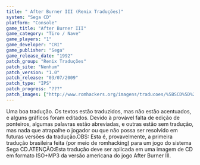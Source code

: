 ```yaml
---
title: " After Burner III (Renix Traduções)"
system: "Sega CD"
platform: "Console"
game_title: "After Burner III"
game_category: "Tiro / Nave"
game_players: "1"
game_developer: "CRI"
game_publisher: "Sega"
game_release_date: "1992"
patch_group: "Renix Traduções"
patch_site: "Nenhum"
patch_version: "1.0"
patch_release: "03/07/2009"
patch_type: "IPS"
patch_progress: "???"
patch_images: ["http://www.romhackers.org/imagens/traducoes/%5BSCD%5D%20After%20Burner%20III%20-%20Renix%20-%201.png","http://www.romhackers.org/imagens/traducoes/%5BSCD%5D%20After%20Burner%20III%20-%20Renix%20-%202.png","http://www.romhackers.org/imagens/traducoes/%5BSCD%5D%20After%20Burner%20III%20-%20Renix%20-%203.png"]
---
```

Uma boa tradução. Os textos estão traduzidos, mas não estão acentuados, e alguns gráficos foram editados. Devido à provável falta de edição de ponteiros, algumas palavras estão abreviadas, e outras estão sem tradução, mas nada que atrapalhe o jogador ou que não possa ser resolvido em futuras versões da tradução.OBS: Esta é, provavelmente, a primeira tradução brasileira feita (por meio de romhacking) para um jogo do sistema Sega CD.ATENÇÃO:Esta tradução deve ser aplicada em uma imagem de CD em formato ISO+MP3 da versão americana do jogo After Burner III.